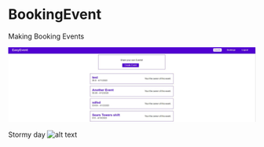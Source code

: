 # BookingEvent
 Making Booking Events
 
 ![alt text](https://github.com/mosesnova/BookingEvent/blob/master/BookingEvent.JPG)

Stormy day
 ![alt text](https://github.com/mosesnova/BookingEvent/blob/master/IMG20230213155515.JPG)
